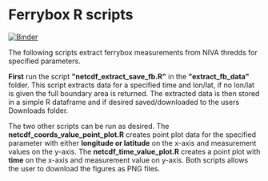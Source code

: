 # Ferrybox R scripts

[![Binder](https://mybinder.org/badge_logo.svg)](https://mybinder.org/v2/gh/NIVANorge/niva-aquainfra/main?urlpath=rstudio)

The following scripts extract ferrybox measurements from NIVA thredds for specified parameters.   

**First** run the script **"netcdf_extract_save_fb.R"** in the **"extract_fb_data"** folder. This script extracts data for a specified time and lon/lat, if no lon/lat is given the full boundary area is returned. The extracted data is then stored in a simple R dataframe and if desired saved/downloaded to the users Downloads folder.  

The two other scripts can be run as desired. The **netcdf_coords_value_point_plot.R** creates point plot data for the specified parameter with either **longitude or latitude** on the x-axis and measurement values on the y-axis. The **netcdf_time_value_plot.R** creates a point plot with **time** on the x-axis and measurement value on y-axis. Both scripts allows the user to download the figures as PNG files.  

